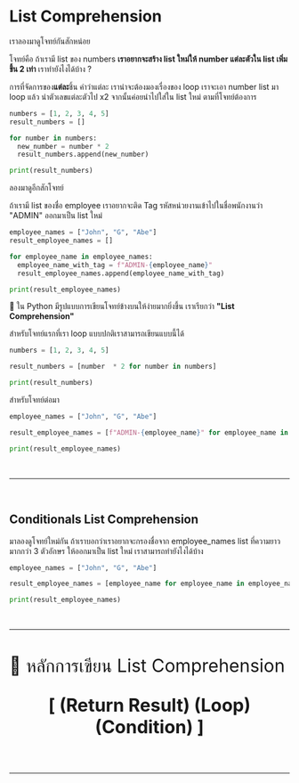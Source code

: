 # List Comprehension

เราลองมาดูโจทย์กันสักหน่อย

โจทย์คือ ถ้าเรามี list ของ numbers **เราอยากจะสร้าง list ใหม่ให้ number แต่ละตัวใน list เพิ่มขึ้น 2 เท่า** เราทำยังไงได้บ้าง ?

การที่จัดการของ**แต่ละ**ชิ้น คำว่าแต่ละ เราน่าจะต้องมองเรื่องของ loop เราจะเอา number list มา loop แล้ว นำตัวเลขแต่ละตัวไป x2 จากนั้นค่อยนำไปใส่ใน list ใหม่ ตามที่โจทย์ต้องการ

```python
numbers = [1, 2, 3, 4, 5]
result_numbers = []

for number in numbers:
  new_number = number * 2
  result_numbers.append(new_number)

print(result_numbers)
```

ลองมาดูอีกสักโจทย์

ถ้าเรามี list ของชื่อ employee เราอยากจะติด Tag รหัสหน่วยงานเข้าไปในชื่อพนักงานว่า "ADMIN" ออกมาเป็น list ใหม่

```python
employee_names = ["John", "G", "Abe"]
result_employee_names = []

for employee_name in employee_names:
  employee_name_with_tag = f"ADMIN-{employee_name}"
  result_employee_names.append(employee_name_with_tag)

print(result_employee_names)
```

🌟 ใน Python มีรูปแบบการเขียนโจทย์ข้างบนให้ง่ายมากยิ่งขึ้น เราเรียกว่า **"List Comprehension"**

สำหรับโจทย์แรกที่เรา loop แบบปกติเราสามารถเขียนแบบนี้ได้

```python
numbers = [1, 2, 3, 4, 5]

result_numbers = [number  * 2 for number in numbers]

print(result_numbers)
```

สำหรับโจทย์ต่อมา

```python
employee_names = ["John", "G", "Abe"]

result_employee_names = [f"ADMIN-{employee_name}" for employee_name in employee_names]

print(result_employee_names)
```

<br><hr><br>

## Conditionals List Comprehension

มาลองดูโจทย์ใหม่กัน ถ้าเราบอกว่าเราอยากจะกรองชื่อจาก employee_names list ที่ความยาวมากกว่า 3 ตัวอักษร ให้ออกมาเป็น list ใหม่ เราสามารถทำยังไงได้บ้าง

```python
employee_names = ["John", "G", "Abe"]

result_employee_names = [employee_name for employee_name in employee_names if len(employee_name) > 3]

print(result_employee_names)
```

<br><hr><br>

<div>
  <span style="font-size: 32px; text-align:center">
  🌟 หลักการเขียน List Comprehension

**[ (Return Result) (Loop) (Condition) ]**
</span>

</div>

<br><hr><br>
